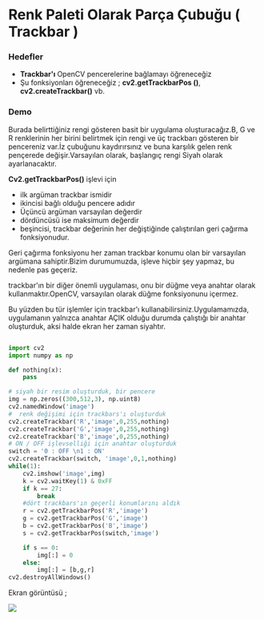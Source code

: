 # Renk Paleti Olarak Parça Çubuğu ( Trackbar )

### Hedefler

- **Trackbar'ı** OpenCV pencerelerine bağlamayı öğreneceğiz
- Şu fonksiyonları öğreneceğiz ;  **cv2.getTrackbarPos ()**, **cv2.createTrackbar()** vb.

### Demo

Burada belirttiğiniz rengi gösteren basit bir uygulama oluşturacağız.B, G ve R renklerinin her birini belirtmek için rengi ve üç trackbarı gösteren bir pencereniz var.İz çubuğunu kaydırırsınız ve buna karşılık gelen renk pençerede değişir.Varsayılan olarak, başlangıç rengi Siyah olarak ayarlanacaktır.

**Cv2.getTrackbarPos()** işlevi için

- ilk argüman trackbar ismidir
- ikincisi bağlı olduğu pencere adıdır
- Üçüncü argüman varsayılan değerdir
- dördüncüsü ise maksimum değerdir
- beşincisi, trackbar değerinin her değiştiğinde çalıştırılan geri çağırma fonksiyonudur.

Geri çağırma fonksiyonu her zaman trackbar konumu olan bir varsayılan argümana sahiptir.Bizim durumumuzda, işleve hiçbir şey yapmaz, bu nedenle pas geçeriz.

trackbar'ın bir diğer önemli uygulaması, onu bir düğme veya anahtar olarak kullanmaktır.OpenCV, varsayılan olarak düğme fonksiyonunu içermez.

Bu yüzden bu tür işlemler için trackbar'ı kullanabilirsiniz.Uygulamamızda, uygulamanın yalnızca anahtar AÇIK olduğu durumda çalıştığı bir anahtar oluşturduk, aksi halde ekran her zaman siyahtır.

```python

import cv2
import numpy as np

def nothing(x):
    pass

# siyah bir resim oluşturduk, bir pencere
img = np.zeros((300,512,3), np.uint8)
cv2.namedWindow('image')
#  renk değişimi için trackbars'ı oluşturduk
cv2.createTrackbar('R','image',0,255,nothing)
cv2.createTrackbar('G','image',0,255,nothing)
cv2.createTrackbar('B','image',0,255,nothing)
# ON / OFF işlevselliği için anahtar oluşturduk
switch = '0 : OFF \n1 : ON'
cv2.createTrackbar(switch, 'image',0,1,nothing)
while(1):
    cv2.imshow('image',img)
    k = cv2.waitKey(1) & 0xFF
    if k == 27:
        break
    #dört trackbars'ın geçerli konumlarını aldık
    r = cv2.getTrackbarPos('R','image')
    g = cv2.getTrackbarPos('G','image')
    b = cv2.getTrackbarPos('B','image')
    s = cv2.getTrackbarPos(switch,'image')

    if s == 0:
        img[:] = 0
    else:
        img[:] = [b,g,r]
cv2.destroyAllWindows()

```

Ekran görüntüsü ;

<img general="center br-4" src="https://www.coogger.com/media/images/opencv_3JcB3OU.jpg">
